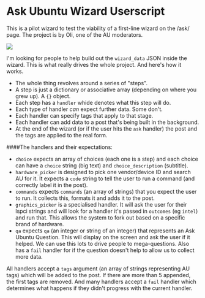 Ask Ubuntu Wizard Userscript
========

This is a pilot wizard to test the viability of a first-line wizard 
on the /ask/ page. The project is by Oli, one of the AU moderators.

![](http://i.stack.imgur.com/czpN9.png)

I'm looking for people to help build out the `wizard_data` JSON inside the wizard. 
This is what really drives the whole project. And here's how it works.

 - The whole thing revolves around a series of "steps".
 - A step is just a dictionary or associative array (depending on where you grew up). 
   A `{}` object.
 - Each step has a `handler` whide denotes what this step will do.
 - Each type of handler *can* expect further data. Some don't.
 - Each handler can specify tags that apply to that stage.
 - Each handler can add data to a post that's being built in the background.
 - At the end of the wizard (or if the user hits the `ask` handler) the post 
   and the tags are applied to the real form.

####The handlers and their expectations:

 - `choice` expects an array of choices (each one is a step) and each choice can have a `choice` string (big text) and `choice_description` (subtitle).
 - `hardware_picker` is designed to pick one vendor/device ID and search AU for it. It expects a `code` string to tell the user to run a command (and correctly label it in the post).
 - `commands` expects `commands` (an array of strings) that you expect the user to run. It collects this, formats it and adds it to the post.
 - `graphics_picker` is a specialised handler. It will ask the user for their lspci strings and will look for a handler it's passed in `outcomes` (eg `intel`) and run that. This allows the system to fork out based on a specific brand of hardware.
 - `qa` expects `qa` (an integer or string of an integer) that represents an Ask Ubuntu Question. This will display on the screen and ask the user if it helped. We can use this lots to drive people to mega-questions. Also has a `fail` handler for if the question doesn't help to allow us to collect more data.
 
All handlers accept a `tags` argument (an array of strings representing AU tags) 
which will be added to the post. If there are more than 5 appended, the first 
tags are removed. And many handlers accept a `fail` handler which determines what
happens if they didn't progress with the current handler.
 

